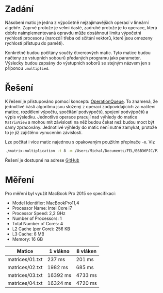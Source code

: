 # Zadání
Násobení matic je jedna z výpočetně nejzajímavějších operací v lineární algebře. Zaprvé protože je velmi časté, zadruhé protože je to operace, která dobře naimplementovaná opravdu může dosáhnout limitu výpočetní rychlosti procesoru (narozdíl třeba od sčítání vektorů, které jsou omezeny rychlostí přístupu do paměti).

Konkrétně budou počítány součty čtvercových matic. Tyto matice budou načteny ze vstupních sobourů předaných programu jako parameter. Výsledky budou zapsány do výstupních soborů se stejným názvem jen s příponou `.multiplied`.

# Řešení
K řešení je přistupováno pomocí konceptu [OperationQueue](https://developer.apple.com/documentation/foundation/operationqueue). To znamená, že jednotlivé části algoritmu jsou složený z operací zodpovídajících za načtení matice, rozdělení výpočtu, spočítání podvýpočtů, spojení podvýpočtů a výpis výsledku. Jednotlivé operace pracují nad výhledy do matice `MatrixView` a mohou mít závislosti na něž budou čekat než budou moct být samy zpracovány. Jednotlivé výhledy do matic není nutné zamykat, protože to je již zajištěno vynucením závislostí.

Lze počítat i více matic najednou s opakovaným použitím přepínače `-m`. Viz
```bash
./matrix-multiplication -t 8 -m /Users/Michal/Documents/FEL/B6B36PJC/PJC-matrix-multiplication/matrices/01.txt -m  /Users/Michal/Documents/FEL/B6B36PJC/PJC-matrix-multiplication/matrices/02.txt -m /Users/Michal/Documents/FEL/B6B36PJC/PJC-matrix-multiplication/matrices/03.txt -m  /Users/Michal/Documents/FEL/B6B36PJC/PJC-matrix-multiplication/matrices/04.txt -m  /Users/Michal/Documents/FEL/B6B36PJC/PJC-matrix-multiplication/matrices/05.txt
```

Řešení je dostupné na adrese [GitHub](https://github.com/stemberamichal-School/PJC-matrix-multiplication/tree/298d09bdd550cf60e7c322bda0c34e6bf51c9d85)

# Měření
Pro měření byl využit MacBook Pro 2015 se specifikací:

- Model Identifier: MacBookPro11,4
- Processor Name:   Intel Core i7
- Processor Speed:  2,2 GHz
- Number of Processors: 1
- Total Number of Cores:    4
- L2 Cache (per Core):  256 KB
- L3 Cache: 6 MB
- Memory:   16 GB

Matice | 1 vlákno | 8 vláken
--- | --- | ---
matrices/01.txt | 237 ms | 201 ms
matrices/02.txt | 1982 ms | 685 ms
matrices/03.txt | 16392 ms | 4733 ms
matrices/04.txt | 16324 ms | 4720 ms

